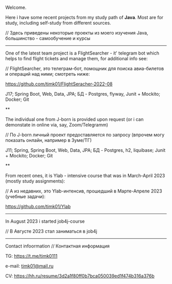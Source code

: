 Welcome.

Here i have some recent projects from my study path of <strong>Java</strong>. Most are for study, including self-study from different sources. 

// Здесь приведены некоторые проекты из моего изучения Java, большинство - самообучение и курсы

***

One of the latest team project is a FlightSearcher - it' telegram bot which helps to find flight tickets and manage them, for additional info see:

// FlightSearcher, это телеграм-бот, помощник для поиска авиа-билетов и операций над ними; смотреть ниже: 

https://github.com/timk01/FlightSeracher-2022-08

J17; Spring Boot, Web, Data, JPA; БД - Postgres, flyway,
Junit + Mockito; Docker; Git

**

The individual one from J-born is provided upon request (or i can demonstate in online via, say, Zoom/Telegramm)

// По J-born личный проект предоставляется по запросу (впрочем могу показать онлайн, например в Зуме/ТГ)

J11; Spring, Spring Boot, Web, Data, JPA; БД - Postgres, h2, liquibase; Junit + Mockito; Docker; Git

**

From recent ones, it is Ylab - intensive course that was in March-April 2023 (mostly study assignments):

// А из недавних, это Ylab-интенсив, прошедший в Марте-Апреле 2023 (учебные задачи):

https://github.com/timk01/Ylab

***

In August 2023 i started job4j-course

// В Августе 2023 стал заниматься в job4j

***

Contact infoormation // Контактная информация

TG: https://t.me/timk0111

e-mail: timk01@mail.ru

CV: https://hh.ru/resume/3d2a1f80ff0b7bca050039ed1f474b316a376b

